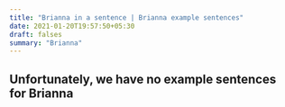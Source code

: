 ```yaml
---
title: "Brianna in a sentence | Brianna example sentences"
date: 2021-01-20T19:57:50+05:30
draft: falses
summary: "Brianna"
---
```

## Unfortunately, we have no example sentences for Brianna                 
